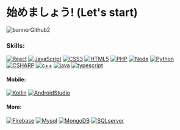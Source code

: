# 始めましょう! (Let's start)
![bannerGithub2](https://user-images.githubusercontent.com/81579356/118373751-95905f80-b575-11eb-9c86-986e537e3442.png)

### Skills:

[![React](https://img.shields.io/badge/React-61DAFB?style=for-the-badge&logo=react&logoColor=white&labelColor=101010)]()
[![JavaScript](https://img.shields.io/badge/JavaScript-F7DF1E?style=for-the-badge&logo=javascript&logoColor=white&labelColor=101010)]()
[![CSS3](https://img.shields.io/badge/CSS3-1572B6?style=for-the-badge&logo=CSS3&logoColor=white&labelColor=101010)]()
[![HTML5](https://img.shields.io/badge/html5-E34F26?style=for-the-badge&logo=html5&logoColor=white&labelColor=101010)]()
[![PHP](https://img.shields.io/badge/PHP-777BB4?style=for-the-badge&logo=PHP&logoColor=white&labelColor=101010)]()
[![Node](https://img.shields.io/badge/node.js-339933?style=for-the-badge&logo=node.js&logoColor=white&labelColor=101010)]()
[![Python](https://img.shields.io/badge/Python-3776AB?style=for-the-badge&logo=python&logoColor=white&labelColor=101010)]()
[![CSHARP](https://img.shields.io/badge/C_SHARP-239120?style=for-the-badge&logo=CSHARP&logoColor=white&labelColor=101010)]()
[![c++](https://img.shields.io/badge/c++-00599C?style=for-the-badge&logo=Cplusplus&logoColor=white&labelColor=101010)]()
[![java](https://img.shields.io/badge/java-007396?style=for-the-badge&logo=java&logoColor=white&labelColor=101010)]()
[![typescript](https://img.shields.io/badge/typescript-3178C6?style=for-the-badge&logo=typescript&logoColor=white&labelColor=101010)]()
</br>

#### Mobile:
[![Kotlin](https://img.shields.io/badge/KOTLIN-7F52FF?style=for-the-badge&logo=kotlin&logoColor=white&labelColor=101010)]()
[![AndroidStudio](https://img.shields.io/badge/android_studio-3DDC84?style=for-the-badge&logo=android-studio&logoColor=white&labelColor=101010)]()
</br>

#### More:
[![Firebase](https://img.shields.io/badge/firebase-FFCA28?style=for-the-badge&logo=firebase&logoColor=white&labelColor=101010)]()
[![Mysql](https://img.shields.io/badge/mysql-4479A1?style=for-the-badge&logo=mysql&logoColor=white&labelColor=101010)]()
[![MongoDB](https://img.shields.io/badge/MongoDB-47A248?style=for-the-badge&logo=mongodb&logoColor=white&labelColor=101010)]()
[![SQLserver](https://img.shields.io/badge/SQL_Server-CC2927?style=for-the-badge&logo=microsoftsqlserver&logoColor=white&labelColor=101010)]()
</br>


<!--
**mrlopezharo/mrlopezharo** is a ✨ _special_ ✨ repository because its `README.md` (this file) appears on your GitHub profile.

Here are some ideas to get you started:

- 🔭 I’m currently working on ...
- 🌱 I’m currently learning ...
- 👯 I’m looking to collaborate on ...
- 🤔 I’m looking for help with ...
- 💬 Ask me about ...
- 📫 How to reach me: ...
- 😄 Pronouns: ...
- ⚡ Fun fact: ...
-->
